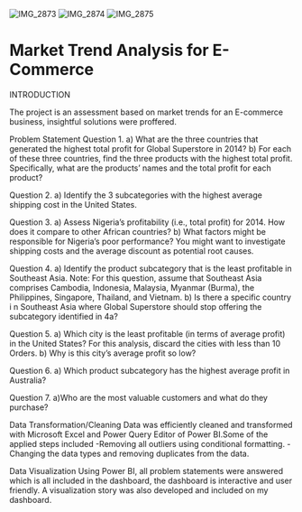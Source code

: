 ![IMG_2873](https://github.com/AnalyticsKhizran/Global-Superstore-Project--Capstone-1-/assets/170935325/3016421c-07b1-4e0e-93f2-8dde8522ca0b)
![IMG_2874](https://github.com/AnalyticsKhizran/Global-Superstore-Project--Capstone-1-/assets/170935325/4de55e3d-b8f3-4a89-b108-2cb8f688fade)
![IMG_2875](https://github.com/AnalyticsKhizran/Global-Superstore-Project--Capstone-1-/assets/170935325/fea53a6a-bfa4-46ed-8770-cacbff0ee25d)



# Market Trend Analysis for E-Commerce
INTRODUCTION

The project is an assessment based on market trends for an E-commerce business, insightful solutions were proffered. 

Problem Statement 
Question 1.
a) What are the three countries that generated the highest total profit for Global Superstore in 2014? b) For each of these three countries, find the three products with the highest total profit. Specifically, what are the products’ names and the total profit for each product?

Question 2.
a) Identify the 3 subcategories with the highest average shipping cost in the United States.

 Question 3.
a) Assess Nigeria’s profitability (i.e., total profit) for 2014. How does it compare to other African countries?
b) What factors might be responsible for Nigeria’s poor performance? You might want to investigate shipping costs and the average discount as potential root causes.

Question 4.
a) Identify the product subcategory that is the least profitable in Southeast Asia.
Note: For this question, assume that Southeast Asia comprises Cambodia, Indonesia, Malaysia, Myanmar (Burma), the Philippines, Singapore, Thailand, and Vietnam.
b) Is there a specific country i n Southeast Asia where Global Superstore should stop offering the subcategory identified in 4a?

Question 5.
a) Which city is the least profitable (in terms of average profit) in the United States? For this analysis, discard the cities with less than 10 Orders. b) Why is this city’s average profit so low?

Question 6.
a) Which product subcategory has the highest average profit in Australia?

Question 7.
a)Who are the most valuable customers and what do they purchase?

Data Transformation/Cleaning 
Data was efficiently cleaned and transformed with Microsoft Excel and Power Query Editor of Power BI.Some of the applied steps included
-Removing all outliers using conditional formatting.
-Changing the data types and removing duplicates from the data.

Data Visualization
Using Power BI, all problem statements were answered which is all included in the dashboard, the dashboard is interactive and user friendly. A visualization story was also developed and included on my dashboard.

